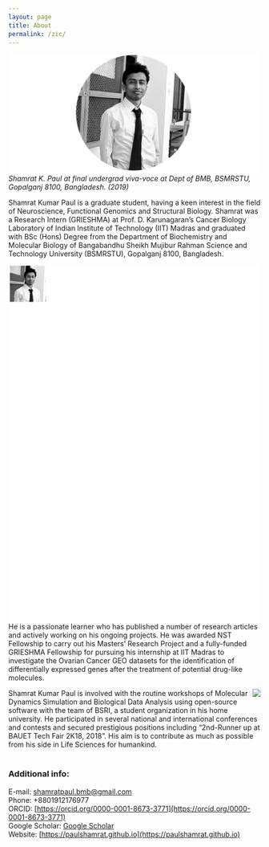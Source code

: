 ```yaml
---
layout: page
title: About
permalink: /zic/
---
```


![Shamrat Kumar Paul at Pathology Lab, CVASU. March 2019.](/images/shamrat-bmb-dept.svg)
*Shamrat K. Paul at final undergrad viva-voce at  Dept of BMB, BSMRSTU, Gopalganj 8100, Bangladesh. (2019)*


Shamrat Kumar Paul is a graduate student, having a keen interest in the field of Neuroscience, Functional Genomics and Structural Biology. Shamrat was a Research Intern (GRIESHMA) at Prof. D. Karunagaran’s Cancer Biology Laboratory of Indian Institute of Technology (IIT) Madras and graduated with BSc (Hons) Degree from the Department of Biochemistry and Molecular Biology of Bangabandhu Sheikh Mujibur Rahman Science and Technology University (BSMRSTU), Gopalganj 8100, Bangladesh.

<img align="right" src="/images/profile-home.png">


He is a passionate learner who has published a number of research articles and actively working on his ongoing projects. He was awarded NST Fellowship to carry out his Masters’ Research Project and a fully-funded GRIESHMA Fellowship for pursuing his internship at IIT Madras to investigate the Ovarian Cancer GEO datasets for the identification of differentially expressed genes after the treatment of potential drug-like molecules.

<img align="right" src="/images/pp.png">

Shamrat Kumar Paul is involved with the routine workshops of Molecular Dynamics Simulation and Biological Data Analysis using open-source software with the team of BSRI, a student organization in his home university. He participated in several national and international conferences and contests and secured prestigious positions including “2nd-Runner up at BAUET Tech Fair 2K18, 2018”. His aim is to contribute as much as possible from his side in Life Sciences for humankind.<br>
<br>

### Additional info:<br>
E-mail: shamratpaul.bmb@gmail.com <br>
Phone: +8801912176977<br>
ORCID: [https://orcid.org/0000-0001-8673-3771](https://orcid.org/0000-0001-8673-3771)<br>
Google Scholar: [Google Scholar](https://scholar.google.com/citations?user=cXPtAYwAAAAJ&hl=en)<br>
Website: [https://paulshamrat.github.io](https://paulshamrat.github.io)<br>